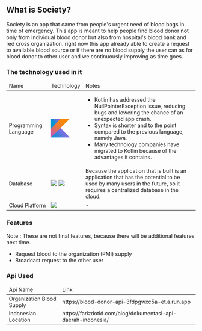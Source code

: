 <h2>What is Society?</h2>

<p>
Society is an app that came from people's urgent need of blood bags in time of emergency. This app is meant to help people find blood donor not only from individual blood donor but also from hospital's blood bank and red cross organization. right now this app already able to create a request to available blood source or if there are no blood supply the user can as for blood donor to other user and we continuously improving as time goes. 
</p>

<h3>The technology used in it</h3>

<table style="width:100%">
  <thead style="text-alignment: center">
    <td>Name</td>
    <td>Technology</td>
    <td>Notes</td>
  </thead>
  <tr>
    <td>Programming Language</td>
    <td><img src="https://raw.githubusercontent.com/github/explore/80688e429a7d4ef2fca1e82350fe8e3517d3494d/topics/kotlin/kotlin.png" width="50px"></td>
    <td>
      <ul>
        <li>Kotlin has addressed the NullPointerException issue, reducing bugs and lowering the chance of an unexpected app crash.</li>
        <li>Syntax is shorter and to the point compared to the previous language, namely Java.</li>
        <li>Many technology companies have migrated to Kotlin because of the advantages it contains.</li>
      </ul>
    </td>
  </tr>
  <tr>
    <td>Database</td>
    <td>
      <img src="https://brandeps.com/logo-download/F/Firebase-RTDB-logo-vector-01.svg" width="70px">
      <img src="https://brandeps.com/logo-download/F/Firestore-logo-vector-01.svg" width="70px">
    </td>
    <td>Because the application that is built is an application that has the potential to be used by many users in the future, so it requires a centralized database in the cloud.</td>
  </tr>
  <tr>
    <td>Cloud Platform</td>
    <td><img src="https://www.pngfind.com/pngs/m/103-1034253_1024-x-1024-2-google-cloud-platform-transparent.png" width="70px"></td>
    <td>-</td>
  </tr>
</table>
      
<h3>Features</h3>
<p>Note : These are not final features, because there will be additional features next time.</p>
<ul>
   <li>Request blood to the organization (PMI) supply</li>
   <li>Broadcast request to the other user</li>
</ul>


<h3>Api Used</h3>

<table style="width:100%">
  <thead style="text-alignment: center">
    <td>Api Name</td>
    <td>Link</td>
  </thead>
  <tr>
    <td>Organization Blood Supply</td>
    <td>https://blood-donor-api-3fdpgwxc5a-et.a.run.app</td>
  </tr>
  <tr>
    <td>Indonesian Location</td>
    <td>https://farizdotid.com/blog/dokumentasi-api-daerah-indonesia/</td>
  </tr>
</table>
